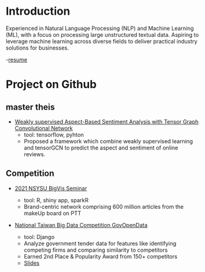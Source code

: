 # Introduction
Experienced in Natural Language Processing (NLP) and Machine Learning (ML), with a focus on processing large unstructured textual data. Aspiring to leverage machine learning across diverse fields to deliver practical industry solutions for businesses.

-[resume](https://drive.google.com/file/d/1B2u_GNxvJltMAGjtDRdshbszBIBkiyTw/view?usp=sharing)


# Project on Github

##  master theis
+ [Weakly supervised Aspect-Based Sentiment Analysis with Tensor Graph Convolutional Network](https://github.com/Annrison/ASSA_TG)
    + tool: tensorflow, pyhton
    + Proposed a framework which combine weakly supervised learning and tensorGCN to predict the aspect and sentiment of online reviews.

## Competition

+ [2021 NSYSU BigVis Seminar](https://github.com/Annrison/BigVis)
    + tool: R, shiny app, sparkR
    + Brand-centric network comprising 600 million articles from the makeUp board on PTT

+ [National Taiwan Big Data Competition GovOpenData](https://github.com/Annrison/Tender-Helper_digital-humanities-competition)
    + tool: Django
    + Analyze government tender data for features like identifying competing firms and comparing similarity to competitors
    + Earned 2nd Place & Popularity Award from 150+ competitors
    + [Slides](https://drive.google.com/file/d/1WCX2ye8AeKG2is2T4-5wa0YKg-ibxs_q/view?usp=sharing)